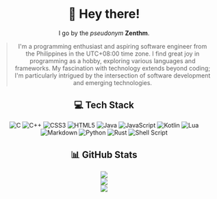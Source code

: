 <div align="center">

# 👋 Hey there!

I go by the *pseudonym* **Zenthm**.

> I'm a programming enthusiast and aspiring software engineer from the Philippines
> in the UTC+08:00 time zone. I find great joy in programming as a hobby, exploring
> various languages and frameworks. My fascination with technology extends beyond coding;
> I'm particularly intrigued by the intersection of software development and emerging technologies.

## 💻 Tech Stack

![C](https://img.shields.io/badge/c-%2300599C.svg?style=for-the-badge&logo=c&logoColor=white)
![C++](https://img.shields.io/badge/c++-%2300599C.svg?style=for-the-badge&logo=c%2B%2B&logoColor=white)
![CSS3](https://img.shields.io/badge/css3-%231572B6.svg?style=for-the-badge&logo=css3&logoColor=white)
![HTML5](https://img.shields.io/badge/html5-%23E34F26.svg?style=for-the-badge&logo=html5&logoColor=white)
![Java](https://img.shields.io/badge/java-%23ED8B00.svg?style=for-the-badge&logo=openjdk&logoColor=white)
![JavaScript](https://img.shields.io/badge/javascript-%23323330.svg?style=for-the-badge&logo=javascript&logoColor=%23F7DF1E)
![Kotlin](https://img.shields.io/badge/kotlin-%237F52FF.svg?style=for-the-badge&logo=kotlin&logoColor=white)
![Lua](https://img.shields.io/badge/lua-%232C2D72.svg?style=for-the-badge&logo=lua&logoColor=white)
![Markdown](https://img.shields.io/badge/markdown-%23000000.svg?style=for-the-badge&logo=markdown&logoColor=white)
![Python](https://img.shields.io/badge/python-3670A0?style=for-the-badge&logo=python&logoColor=ffdd54)
![Rust](https://img.shields.io/badge/rust-%23000000.svg?style=for-the-badge&logo=rust&logoColor=white)
![Shell Script](https://img.shields.io/badge/shell_script-%23121011.svg?style=for-the-badge&logo=gnu-bash&logoColor=white)

## 📊 GitHub Stats

![](https://github-readme-stats.vercel.app/api?username=zenthm&theme=dark&hide_border=false&include_all_commits=false&count_private=false)
<br>
![](https://github-readme-streak-stats.herokuapp.com/?user=zenthm&theme=dark&hide_border=false)
<br>
![](https://github-readme-stats.vercel.app/api/top-langs/?username=zenthm&theme=dark&hide_border=false&include_all_commits=false&count_private=false&layout=compact)

</div>
